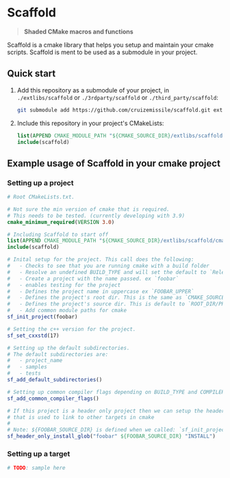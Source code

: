 # Scaffold

> **Shaded CMake macros and functions**

Scaffold is a cmake library that helps you setup and maintain your cmake scripts. Scaffold is ment to be used as a submodule in your project.

## Quick start
1. Add this repository as a submodule of your project, in `./extlibs/scaffold` or `./3rdparty/scaffold` or `./third_party/scaffold`:

    ```bash
    git submodule add https://github.com/cruizemissile/scaffold.git extlibs/scaffold
    ```

2. Include this repository in your project's CMakeLists:

    ```cmake
    list(APPEND CMAKE_MODULE_PATH "${CMAKE_SOURCE_DIR}/extlibs/scaffold/cmake")
    include(scaffold)
    ```

## Example usage of Scaffold in your cmake project

### Setting up a project

```cmake
# Root CMakeLists.txt.

# Not sure the min version of cmake that is required.
# This needs to be tested. (currently developing with 3.9)
cmake_minimum_required(VERSION 3.0)

# Including Scaffold to start off
list(APPEND CMAKE_MODULE_PATH "${CMAKE_SOURCE_DIR}/extlibs/scaffold/cmake")
include(scaffold)

# Inital setup for the project. This call does the following:
#   - Checks to see that you are running cmake with a build folder
#   - Resolve an undefined BUILD_TYPE and will set the default to `Release`
#   - Create a project with the name passed. ex `foobar`
#   - enables testing for the project
#   - Defines the project name in uppercase ex `FOOBAR_UPPER`
#   - Defines the project's root dir. This is the same as `CMAKE_SOURCE_DIR` ex `FOOBAR_ROOT_DIR`
#   - Defines the project's source dir. This is default to `ROOT_DIR/PROJECT_NAME` ex `FOOBAR_SOURCE_DIR`
#   - Add common module paths for cmake
sf_init_project(foobar)

# Setting the c++ version for the project.
sf_set_cxxstd(17)

# Setting up the default subdirectories.
# The default subdirectories are:
#   - project_name
#   - samples
#   - tests
sf_add_default_subdirectories()

# Setting up common compiler flags depending on BUILD_TYPE and COMPILER
sf_add_common_compiler_flags()

# If this project is a header only project then we can setup the header only library
# that is used to link to other targets in cmake
#
# Note: ${FOOBAR_SOURCE_DIR} is defined when we called: `sf_init_project`
sf_header_only_install_glob("foobar" ${FOOBAR_SOURCE_DIR} "INSTALL")
```

### Setting up a target
```cmake
# TODO: sample here
```
